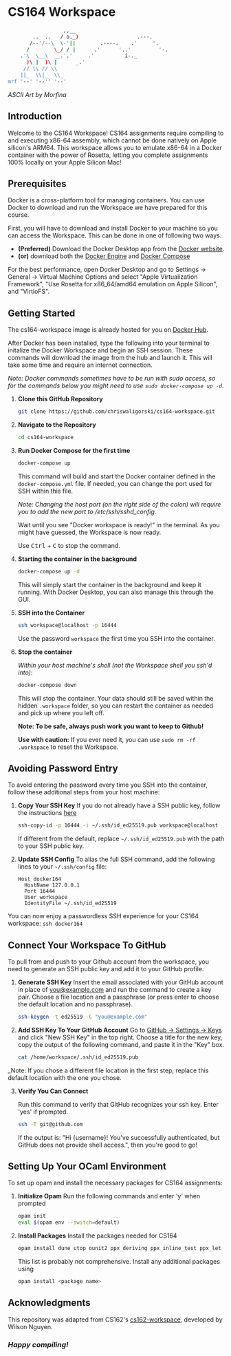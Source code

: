 # CS164 Workspace

```bash
                  ,,__
        ..  ..   / o._)                   .---.
       /--'/--\  \-'||        .----.    .'     '.
      /        \_/ / |      .'      '..'         '-.
    .'\  \__\  __.'.'     .'          i-._
      )\ |  )\ |      _.'
     // \\ // \\
    ||_  \\|_  \\_
mrf '--' '--'' '--'
```
_ASCII Art by Morfina_

## Introduction

Welcome to the CS164 Workspace! CS164 assignments require compiling to and executing x86-64 assembly, which cannot be done natively on Apple silicon's ARM64. This workspace allows you to emulate x86-64 in a Docker container with the power of Rosetta, letting you complete assignments 100% locally on your Apple Silicon Mac!

## Prerequisites
Docker is a cross-platform tool for managing containers. You can use Docker to download and run the Workspace we have prepared for this course.

First, you will have to download and install Docker to your machine so you can access the Workspace. This can be done in one of following two ways.

- **(Preferred)** Download the Docker Desktop app from the [Docker website](https://docs.docker.com/desktop/).
- **(or)** download both the [Docker Engine](https://docs.docker.com/engine/) and [Docker Compose](https://docs.docker.com/compose/)

For the best performance, open Docker Desktop and go to Settings -> General -> Virtual Machine Options and select "Apple Virtualization Framework", "Use Rosetta for x86_64/amd64 emulation on Apple Silicon", and "VirtioFS".

## Getting Started
The cs164-workspace image is already hosted for you on [Docker Hub](https://hub.docker.com/r/chriswaligorski/cs164-workspace).

After Docker has been installed, type the following into your terminal to initalize the Docker Workspace and begin an SSH session. These commands will download the image from the hub and launch it. This will take some time and require an internet connection.

_Note: Docker commands sometimes have to be run with sudo access, so for the commands below you might need to use `sudo docker-compose up -d`._

1. **Clone this GitHub Repository**
   ```bash
   git clone https://github.com/chriswaligorski/cs164-workspace.git
   ```

2. **Navigate to the Repository**
   ```bash
   cd cs164-workspace
   ```

3. **Run Docker Compose for the first time**
   ```bash
   docker-compose up
   ```

   This command will build and start the Docker container defined in the `docker-compose.yml` file. If needed, you can change the port used for SSH within this file.

   _Note: Changing the host port (on the right side of the colon) will require you to add the new port to /etc/ssh/sshd\_config._

   Wait until you see "Docker workspace is ready!" in the terminal. As you might have guessed, the Workspace is now ready.
   
   Use <kbd>Ctrl</kbd> + <kbd>C</kbd> to stop the command.

4. **Starting the container in the background**
   ```bash
   docker-compose up -d
   ```
   This will simply start the container in the background and keep it running. With Docker Desktop, you can also manage this through the GUI.

5. **SSH into the Container**
   ```bash
   ssh workspace@localhost -p 16444
   ```

   Use the password `workspace` the first time you SSH into the container.
  
6. **Stop the container**
   
   _Within your host machine's shell (not the Workspace shell you ssh'd into)_:
   ```bash
   docker-compose down
   ```
   This will stop the container. Your data should still be saved within the hidden `.workspace` folder, so you can restart the container as needed and pick up where you left off.

   **Note: To be safe, always push work you want to keep to Github!**
   
   **Use with caution:** If you ever need it, you can use `sudo rm -rf .workspace` to reset the Workspace. 

## Avoiding Password Entry

To avoid entering the password every time you SSH into the container, follow these additional steps from your host machine:

1. **Copy Your SSH Key**
   If you do not already have a SSH public key, follow the instructions [here](https://docs.github.com/en/authentication/connecting-to-github-with-ssh/generating-a-new-ssh-key-and-adding-it-to-the-ssh-agent#generating-a-new-ssh-key) 
   
   ```bash
   ssh-copy-id -p 16444 -i ~/.ssh/id_ed25519.pub workspace@localhost
   ```

   If different from the default, replace `~/.ssh/id_ed25519.pub` with the path to your SSH public key.

2. **Update SSH Config**
   To alias the full SSH command, add the following lines to your `~/.ssh/config` file:
   ```
   Host docker164
     HostName 127.0.0.1
     Port 16444
     User workspace
     IdentityFile ~/.ssh/id_ed25519
   ```
You can now enjoy a passwordless SSH experience for your CS164 workspace:
`ssh docker164`

## Connect Your Workspace To GitHub

To pull from and push to your Github account from the workspace, you need to generate an SSH public key and add it to your GitHub profile.

1. **Generate SSH Key**
   Insert the email associated with your GitHub account in place of you@example.com and run the command to create a key pair. Choose a file location and a passphrase (or press enter to choose the default location and no passphrase).

   ```bash
   ssh-keygen -t ed25519 -C "you@example.com"
   ```

2. **Add SSH Key To Your GitHub Account**
   Go to [GitHub -> Settings -> Keys](https://github.com/settings/keys) and click "New SSH Key" in the top right. Choose a title for the new key, copy the output of the following command, and paste it in the "Key" box.

   ```bash
   cat /home/workspace/.ssh/id_ed25519.pub
   ```

_Note: If you chose a different file location in the first step, replace this default location with the one you chose.

3. **Verify You Can Connect**
   
   Run this command to verify that GitHub recognizes your ssh key. Enter 'yes' if prompted.

   ```bash
   ssh -T git@github.com
   ```

   If the output is: "Hi {username}! You've successfully authenticated, but GitHub does not provide shell access.", then you're good to go!

## Setting Up Your OCaml Environment

To set up opam and install the necessary packages for CS164 assignments:

1. **Initialize Opam**
   Run the following commands and enter 'y' when prompted
   ```bash
   opam init
   eval $(opam env --switch=default)
   ```

2. **Install Packages**
   Install the packages needed for CS164

   ```bash
   opam install dune utop ounit2 ppx_deriving ppx_inline_test ppx_let ppx_blob shexp core core_unix yojson menhir
   ```

   This list is probably not comprehensive. Install any additional packages using

   ```bash
   opam install <package name>
   ```

## Acknowledgments
This repository was adapted from CS162's [cs162-workspace](https://github.com/Berkeley-CS162/cs162-workspace), developed by Wilson Nguyen.

### _Happy compiling!_ ###

